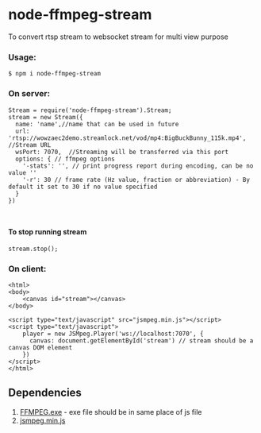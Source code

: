 # node-ffmpeg-stream
To convert rtsp stream to websocket stream for multi view purpose

### Usage:

```
$ npm i node-ffmpeg-stream
```

### On server:
```
Stream = require('node-ffmpeg-stream').Stream;
stream = new Stream({
  name: 'name',//name that can be used in future  
  url: 'rtsp://wowzaec2demo.streamlock.net/vod/mp4:BigBuckBunny_115k.mp4',  //Stream URL
  wsPort: 7070,  //Streaming will be transferred via this port
  options: { // ffmpeg options 
    '-stats': '', // print progress report during encoding, can be no value ''
    '-r': 30 // frame rate (Hz value, fraction or abbreviation) - By default it set to 30 if no value specified
  }
})
  
   
```
#### To stop running stream 
```
stream.stop();	
```
### On client:
```
<html>
<body>
	<canvas id="stream"></canvas>
</body>

<script type="text/javascript" src="jsmpeg.min.js"></script>
<script type="text/javascript">
	player = new JSMpeg.Player('ws://localhost:7070', {
	  canvas: document.getElementById('stream') // stream should be a canvas DOM element
	})	
</script>
</html>
```

## Dependencies

1. [FFMPEG.exe](https://ffmpeg.org/download.html) - exe file should be in same place of js file
2. [jsmpeg.min.js](https://cdnjs.com/libraries/jsmpeg)
